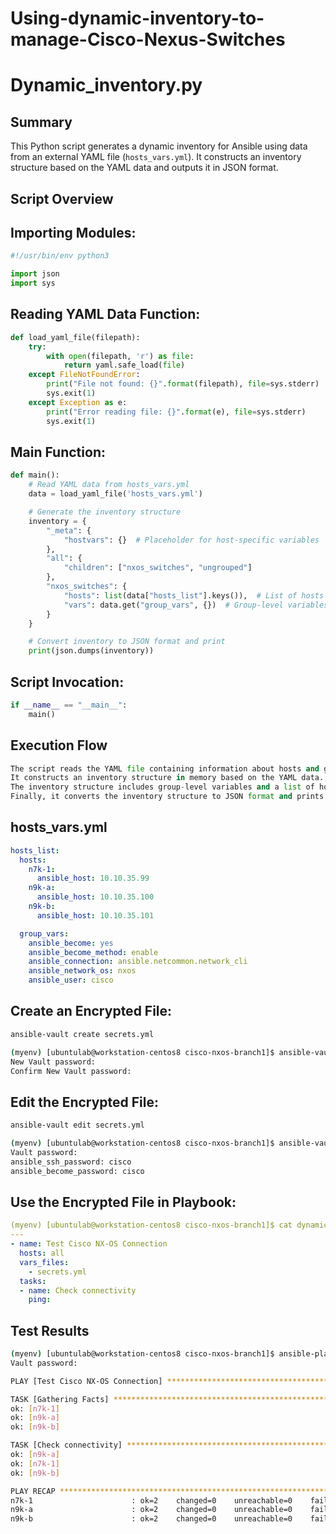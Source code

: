 # Using-dynamic-inventory-to-manage-Cisco-Nexus-Switches
# Dynamic_inventory.py

## Summary

This Python script generates a dynamic inventory for Ansible using data from an external YAML file (`hosts_vars.yml`). It constructs an inventory structure based on the YAML data and outputs it in JSON format.

## Script Overview

## **Importing Modules**:
   ```python
   #!/usr/bin/env python3

   import json
   import sys
   ```
## Reading YAML Data Function:
```python
def load_yaml_file(filepath):
    try:
        with open(filepath, 'r') as file:
            return yaml.safe_load(file)
    except FileNotFoundError:
        print("File not found: {}".format(filepath), file=sys.stderr)
        sys.exit(1)
    except Exception as e:
        print("Error reading file: {}".format(e), file=sys.stderr)
        sys.exit(1)
```
## Main Function:
```python
def main():
    # Read YAML data from hosts_vars.yml
    data = load_yaml_file('hosts_vars.yml')

    # Generate the inventory structure
    inventory = {
        "_meta": {
            "hostvars": {}  # Placeholder for host-specific variables
        },
        "all": {
            "children": ["nxos_switches", "ungrouped"]
        },
        "nxos_switches": {
            "hosts": list(data["hosts_list"].keys()),  # List of hosts
            "vars": data.get("group_vars", {})  # Group-level variables
        }
    }

    # Convert inventory to JSON format and print
    print(json.dumps(inventory))
```
## Script Invocation:
```python
if __name__ == "__main__":
    main()
```
## Execution Flow
```python
The script reads the YAML file containing information about hosts and group variables.
It constructs an inventory structure in memory based on the YAML data.
The inventory structure includes group-level variables and a list of hosts under the "nxos_switches" group.
Finally, it converts the inventory structure to JSON format and prints it to standard output.
```
## hosts_vars.yml
```yaml
hosts_list:
  hosts:
    n7k-1:
      ansible_host: 10.10.35.99
    n9k-a:
      ansible_host: 10.10.35.100
    n9k-b:
      ansible_host: 10.10.35.101

  group_vars:
    ansible_become: yes
    ansible_become_method: enable
    ansible_connection: ansible.netcommon.network_cli
    ansible_network_os: nxos
    ansible_user: cisco
```
## Create an Encrypted File:
```bash
ansible-vault create secrets.yml
```
```bash
(myenv) [ubuntulab@workstation-centos8 cisco-nxos-branch1]$ ansible-vault create secrets.yml
New Vault password:
Confirm New Vault password:
```
## Edit the Encrypted File:
```bash
ansible-vault edit secrets.yml
```
```bash
(myenv) [ubuntulab@workstation-centos8 cisco-nxos-branch1]$ ansible-vault view secrets.yml
Vault password:
ansible_ssh_password: cisco
ansible_become_password: cisco
```
## Use the Encrypted File in Playbook:
```yaml
(myenv) [ubuntulab@workstation-centos8 cisco-nxos-branch1]$ cat dynamic_play.yml
---
- name: Test Cisco NX-OS Connection
  hosts: all
  vars_files:
    - secrets.yml
  tasks:
  - name: Check connectivity
    ping:
```

## Test Results
```bash
(myenv) [ubuntulab@workstation-centos8 cisco-nxos-branch1]$ ansible-playbook -i dynamic_inventory-4.py dynamic_play.yml --ask-vault-password 2>/dev/null
Vault password:

PLAY [Test Cisco NX-OS Connection] **********************************************************

TASK [Gathering Facts] **********************************************************************
ok: [n7k-1]
ok: [n9k-a]
ok: [n9k-b]

TASK [Check connectivity] *******************************************************************
ok: [n9k-a]
ok: [n7k-1]
ok: [n9k-b]

PLAY RECAP **********************************************************************************
n7k-1                      : ok=2    changed=0    unreachable=0    failed=0    skipped=0    rescued=0    ignored=0
n9k-a                      : ok=2    changed=0    unreachable=0    failed=0    skipped=0    rescued=0    ignored=0
n9k-b                      : ok=2    changed=0    unreachable=0    failed=0    skipped=0    rescued=0    ignored=0
```
